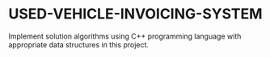# USED-VEHICLE-INVOICING-SYSTEM
Implement solution algorithms using C++ programming language with appropriate data  structures in this project.
